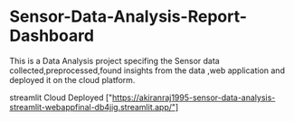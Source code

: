 # Sensor-Data-Analysis-Report-Dashboard
This is a Data Analysis project specifing the Sensor data collected,preprocessed,found insights from the data ,web application and deployed it on the cloud platform. 

streamlit Cloud Deployed ["https://akiranraj1995-sensor-data-analysis-streamlit-webappfinal-db4jig.streamlit.app/"]

